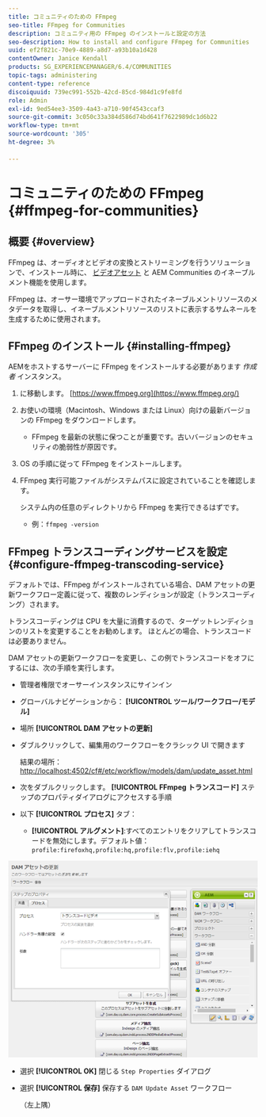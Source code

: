 ```yaml
---
title: コミュニティのための FFmpeg
seo-title: FFmpeg for Communities
description: コミュニティ用の FFmpeg のインストールと設定の方法
seo-description: How to install and configure FFmpeg for Communities
uuid: ef2f821c-70e9-4889-a8d7-a93b10a1d428
contentOwner: Janice Kendall
products: SG_EXPERIENCEMANAGER/6.4/COMMUNITIES
topic-tags: administering
content-type: reference
discoiquuid: 739ec991-552b-42cd-85cd-984d1c9fe8fd
role: Admin
exl-id: 9ed54ee3-3509-4a43-a710-90f4543ccaf3
source-git-commit: 3c050c33a384d586d74bd641f7622989dc1d6b22
workflow-type: tm+mt
source-wordcount: '305'
ht-degree: 3%

---
```


# コミュニティのための FFmpeg {#ffmpeg-for-communities}

## 概要 {#overview}

FFmpeg は、オーディオとビデオの変換とストリーミングを行うソリューションで、インストール時に、 [ビデオアセット](../../help/sites-authoring/default-components-foundation.md#video) と AEM Communities のイネーブルメント機能を使用します。

FFmpeg は、オーサー環境でアップロードされたイネーブルメントリソースのメタデータを取得し、イネーブルメントリソースのリストに表示するサムネールを生成するために使用されます。

## FFmpeg のインストール {#installing-ffmpeg}

AEMをホストするサーバーに FFmpeg をインストールする必要があります *作成者* インスタンス。

1. に移動します。 [https://www.ffmpeg.org](https://www.ffmpeg.org/)
1. お使いの環境（Macintosh、Windows または Linux）向けの最新バージョンの FFmpeg をダウンロードします。

   * FFmpeg を最新の状態に保つことが重要です。古いバージョンのセキュリティの脆弱性が原因です。

1. OS の手順に従って FFmpeg をインストールします。

1. FFmpeg 実行可能ファイルがシステムパスに設定されていることを確認します。

   システム内の任意のディレクトリから FFmpeg を実行できるはずです。

   * 例：`ffmpeg -version`

## FFmpeg トランスコーディングサービスを設定 {#configure-ffmpeg-transcoding-service}

デフォルトでは、FFmpeg がインストールされている場合、DAM アセットの更新ワークフロー定義に従って、複数のレンディションが設定（トランスコーディング）されます。

トランスコーディングは CPU を大量に消費するので、ターゲットレンディションのリストを変更することをお勧めします。 ほとんどの場合、トランスコードは必要ありません。

DAM アセットの更新ワークフローを変更し、この例でトランスコードをオフにするには、次の手順を実行します。

* 管理者権限でオーサーインスタンスにサインイン
* グローバルナビゲーションから： **[!UICONTROL ツール/ワークフロー/モデル]**
* 場所 **[!UICONTROL DAM アセットの更新]**
* ダブルクリックして、編集用のワークフローをクラシック UI で開きます

   結果の場所： [http://localhost:4502/cf#/etc/workflow/models/dam/update_asset.html](http://localhost:4502/cf#/etc/workflow/models/dam/update_asset.html)

* 次をダブルクリックします。 **[!UICONTROL FFmpeg トランスコード]** ステップのプロパティダイアログにアクセスする手順
* 以下 **[!UICONTROL プロセス]** タブ：

   * **[!UICONTROL アルグメント]**:すべてのエントリをクリアしてトランスコードを無効にします。デフォルト値： `profile:firefoxhq,profile:hq,profile:flv,profile:iehq`

![chlimage_1-372](assets/chlimage_1-372.png)

* 選択 **[!UICONTROL OK]** 閉じる `Step Properties` ダイアログ

* 選択 **[!UICONTROL 保存]** 保存する `DAM Update Asset` ワークフロー

   （左上隅）
